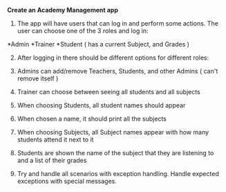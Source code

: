 **Create an Academy Management app**
1. The app will have users that can log in and perform some actions. The user can choose one of the 3 roles and log in:

*Admin
*Trainer
*Student ( has a current Subject, and Grades )

2. After logging in there should be different options for different roles:

3. Admins can add/remove Teachers, Students, and other Admins ( can't remove itself )
4. Trainer can choose between seeing all students and all subjects
5. When choosing Students, all student names should appear
6. When chosen a name, it should print all the subjects
7. When choosing Subjects, all Subject names appear with how many students attend it next to it
8. Students are shown the name of the subject that they are listening to and a list of their grades
9. Try and handle all scenarios with exception handling. Handle expected exceptions with special messages.
